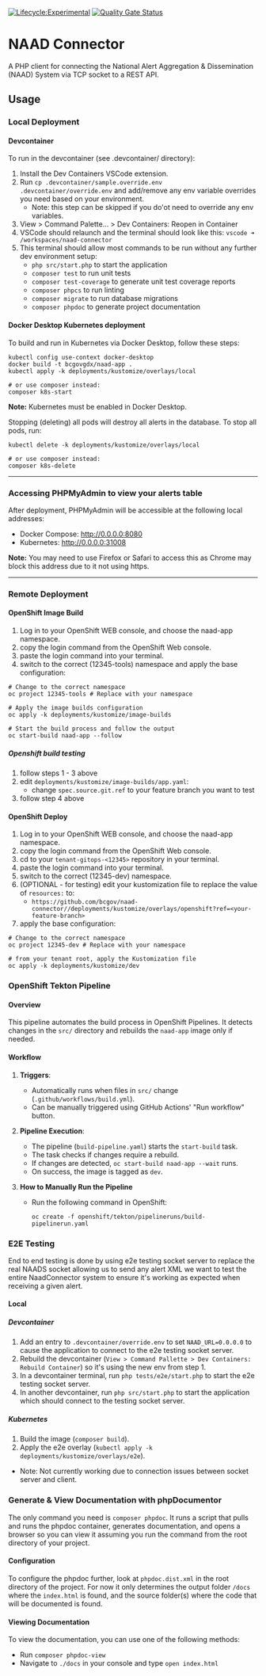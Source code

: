 [![Lifecycle:Experimental](https://img.shields.io/badge/Lifecycle-Experimental-339999)]()
[![Quality Gate Status](https://sonarcloud.io/api/project_badges/measure?project=bcgov_naad-connector&metric=alert_status)](https://sonarcloud.io/summary/new_code?id=bcgov_naad-connector)

# NAAD Connector

A PHP client for connecting the National Alert Aggregation & Dissemination (NAAD) System via TCP socket to a REST API.

## Usage

### Local Deployment

#### Devcontainer

To run in the devcontainer (see .devcontainer/ directory):

1. Install the Dev Containers VSCode extension.
1. Run `cp .devcontainer/sample.override.env .devcontainer/override.env` and add/remove any env variable overrides you need based on your environment.
    - Note: this step can be skipped if you do'ot need to override any env variables.
1. View > Command Palette... > Dev Containers: Reopen in Container
1. VSCode should relaunch and the terminal should look like this: `vscode ➜ /workspaces/naad-connector`
1. This terminal should allow most commands to be run without any further dev environment setup:
    - `php src/start.php` to start the application
    - `composer test` to run unit tests
    - `composer test-coverage` to generate unit test coverage reports
    - `composer phpcs` to run linting
    - `composer migrate` to run database migrations
    - `composer phpdoc` to generate project documentation

#### Docker Desktop Kubernetes deployment

To build and run in Kubernetes via Docker Desktop, follow these steps:

```shell
kubectl config use-context docker-desktop
docker build -t bcgovgdx/naad-app .
kubectl apply -k deployments/kustomize/overlays/local

# or use composer instead:
composer k8s-start
```

**Note:** Kubernetes must be enabled in Docker Desktop.

Stopping (deleting) all pods will destroy all alerts in the database. To stop all pods, run:

```shell
kubectl delete -k deployments/kustomize/overlays/local

# or use composer instead:
composer k8s-delete
```

---

### Accessing PHPMyAdmin to view your alerts table

After deployment, PHPMyAdmin will be accessible at the following local addresses:

- Docker Compose: <http://0.0.0.0:8080>
- Kubernetes: <http://0.0.0.0:31008>

**Note:** You may need to use Firefox or Safari to access this as Chrome may block this address due to it not using https.

---

### Remote Deployment

#### OpenShift Image Build

1. Log in to your OpenShift WEB console, and choose the naad-app namespace.
2. copy the login command from the OpenShift Web console.
3. paste the login command into your terminal.
4. switch to the correct (12345-tools) namespace and apply the base configuration:

```shell
# Change to the correct namespace
oc project 12345-tools # Replace with your namespace

# Apply the image builds configuration
oc apply -k deployments/kustomize/image-builds

# Start the build process and follow the output
oc start-build naad-app --follow
```

##### Openshift build testing

1. follow steps 1 - 3 above
2. edit `deployments/kustomize/image-builds/app.yaml`:
    - change `spec.source.git.ref` to your feature branch you want to test
3. follow step 4 above

#### OpenShift Deploy

1. Log in to your OpenShift WEB console, and choose the naad-app namespace.
2. copy the login command from the OpenShift Web console.
3. cd to your `tenant-gitops-<12345>` repository in your terminal.
4. paste the login command into your terminal.
5. switch to the correct (12345-dev) namespace.
6. (OPTIONAL - for testing) edit your kustomization file to replace the value of `resources:` to:
    - `https://github.com/bcgov/naad-connector//deployments/kustomize/overlays/openshift?ref=<your-feature-branch>`
7. apply the base configuration:

```shell
# Change to the correct namespace
oc project 12345-dev # Replace with your namespace

# from your tenant root, apply the Kustomization file
oc apply -k deployments/kustomize/dev
```

### OpenShift Tekton Pipeline

#### Overview
This pipeline automates the build process in OpenShift Pipelines. It detects changes in the `src/` directory and rebuilds the `naad-app` image only if needed.

#### Workflow
1. **Triggers**:
   - Automatically runs when files in `src/` change (`.github/workflows/build.yml`).
   - Can be manually triggered using GitHub Actions' "Run workflow" button.

2. **Pipeline Execution**:
   - The pipeline (`build-pipeline.yaml`) starts the `start-build` task.
   - The task checks if changes require a rebuild.
   - If changes are detected, `oc start-build naad-app --wait` runs.
   - On success, the image is tagged as `dev`.

3. **How to Manually Run the Pipeline**
   - Run the following command in OpenShift:
     ```
     oc create -f openshift/tekton/pipelineruns/build-pipelinerun.yaml
     ```

### E2E Testing

End to end testing is done by using e2e testing socket server to replace the real NAADS socket allowing us to send any alert XML we want to test the entire NaadConnector system to ensure it's working as expected when receiving a given alert.

#### Local

##### Devcontainer

1. Add an entry to `.devcontainer/override.env` to set `NAAD_URL=0.0.0.0` to cause the application to connect to the e2e testing socket server.
1. Rebuild the devcontainer (`View > Command Pallette > Dev Containers: Rebuild Container`) so it's using the new env from step 1.
1. In a devcontainer terminal, run `php tests/e2e/start.php` to start the e2e testing socket server.
1. In another devcontainer, run `php src/start.php` to start the application which should connect to the testing socket server.

##### Kubernetes

1. Build the image (`composer build`).
1. Apply the e2e overlay (`kubectl apply -k deployments/kustomize/overlays/e2e`).
  - Note: Not currently working due to connection issues between socket server and client.

### Generate & View Documentation with phpDocumentor

The only command you need is `composer phpdoc`. It runs a script that pulls and runs the phpdoc container, generates documentation, and opens a browser so you can view it assuming you run the command from the root directory of your project.

#### Configuration

To configure the phpdoc further, look at `phpdoc.dist.xml` in the root directory of the project. For now it only determines the output folder `/docs` where the `index.html` is found, and the source folder(s) where the code that will be documented is found.

#### Viewing Documentation

To view the documentation, you can use one of the following methods:

- Run `composer phpdoc-view`
- Navigate to `./docs` in your console and type `open index.html`
